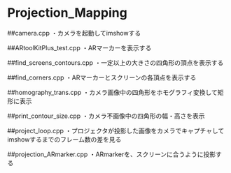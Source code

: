 Projection_Mapping
==================

##camera.cpp
・カメラを起動してimshowする

##ARtoolKitPlus_test.cpp
・ARマーカーを表示する

##find_screens_contours.cpp
・一定以上の大きさの四角形の頂点を表示する

##find_corners.cpp
・ARマーカーとスクリーンの各頂点を表示する

##homography_trans.cpp
・カメラ画像中の四角形をホモグラフィ変換して矩形に表示

##print_contour_size.cpp
・カメラ不画像中の四角形の幅・高さを表示

##project_loop.cpp
・プロジェクタが投影した画像をカメラでキャプチャしてimshowするまでのフレーム数の差を見る

##projection_ARmarker.cpp
・ARmarkerを、スクリーンに合うように投影する
